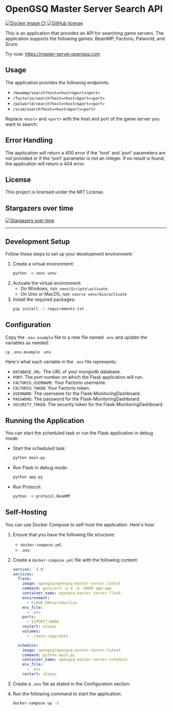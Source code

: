 # OpenGSQ Master Server Search API

[![Docker Image CI](https://github.com/opengsq/opengsq-master-server/actions/workflows/docker-image.yml/badge.svg)](https://github.com/opengsq/opengsq-master-server/actions/workflows/docker-image.yml)
[![GitHub license](https://img.shields.io/github/license/opengsq/opengsq-master-server)](https://github.com/opengsq/opengsq-master-server/blob/main/LICENSE)

This is an application that provides an API for searching game servers. The application supports the following games: BeamMP, Factorio, Palworld, and Scum.

Try now: https://master-server.opengsq.com

## Usage

The application provides the following endpoints:

- `/beammp/search?host=<host>&port=<port>`
- `/factorio/search?host=<host>&port=<port>`
- `/palworld/search?host=<host>&port=<port>`
- `/scum/search?host=<host>&port=<port>`

Replace `<host>` and `<port>` with the host and port of the game server you want to search.

## Error Handling

The application will return a 400 error if the 'host' and 'port' parameters are not provided or if the 'port' parameter is not an integer. If no result is found, the application will return a 404 error.

## License

This project is licensed under the MIT License.

## Stargazers over time

[![Stargazers over time](https://starchart.cc/opengsq/opengsq-master-server.svg?variant=adaptive)](https://starchart.cc/opengsq/opengsq-master-server)

---

## Development Setup

Follow these steps to set up your development environment:

1. Create a virtual environment:
    ```bash
    python -m venv venv
    ```
2. Activate the virtual environment:
    - On Windows, run: `venv\Scripts\activate`
    - On Unix or MacOS, run: `source venv/bin/activate`
3. Install the required packages:
    ```bash
    pip install -r requirements.txt
    ```

## Configuration

Copy the `.env.example` file to a new file named `.env` and update the variables as needed:

```bash
cp .env.example .env
```

Here's what each variable in the `.env` file represents:

- `DATABASE_URL`: The URL of your mongodb database.
- `PORT`: The port number on which the Flask application will run.
- `FACTORIO_USERNAME`: Your Factorio username.
- `FACTORIO_TOKEN`: Your Factorio token.
- `USERNAME`: The username for the Flask-MonitoringDashboard.
- `PASSWORD`: The password for the Flask-MonitoringDashboard.
- `SECURITY_TOKEN`: The security token for the Flask-MonitoringDashboard.

## Running the Application

You can start the scheduled task or run the Flask application in debug mode:

- Start the scheduled task:
    ```bash
    python main.py
    ```
- Run Flask in debug mode:
    ```bash
    python app.py
    ```
- Run Protocol:
    ```bash
    python -m protocol.BeamMP
    ```

## Self-Hosting

You can use Docker Compose to self-host the application. Here's how:

1. Ensure that you have the following file structure:
    - `docker-compose.yml`
    - `.env`

2. Create a `docker-compose.yml` file with the following content:

    ```yml
    version: '3.8'
    services:
      flask:
        image: opengsq/opengsq-master-server:latest
        command: gunicorn -w 4 -b :8000 app:app
        container_name: opengsq-master-server-flask
        environment:
          - FLASK_ENV=production
        env_file:
          - .env
        ports:
          - ${PORT}:8000
        restart: always
        volumes:
          - ./data:/app/data

      schedule:
        image: opengsq/opengsq-master-server:latest
        command: python main.py
        container_name: opengsq-master-server-schedule
        env_file:
          - .env
        restart: always
    ```

3. Create a `.env` file as stated in the Configuration section.

4. Run the following command to start the application:

    ```bash
    docker-compose up -d
    ```

